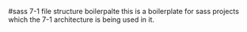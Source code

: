 #sass 7-1 file structure boilerpalte
this is a boilerplate for sass projects which the 7-1 architecture is being used in it.
